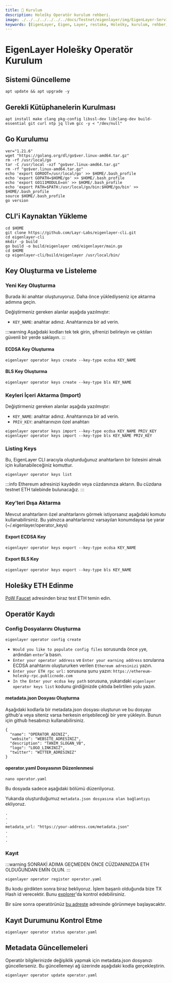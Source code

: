 ```yaml
---
title: 💾 Kurulum
description: Holešky Operatör kurulum rehberi.
image: ./../../../../../../docs/Testnet/eigenlayer/img/EigenLayer-Service-Cover.jpg
keywords: [EigenLayer, Eigen, Layer, restake, Holešky, kurulum, rehber, Holesky]
---
```


# EigenLayer Holešky Operatör Kurulum 

## Sistemi Güncelleme
```shell
apt update && apt upgrade -y
```

## Gerekli Kütüphanelerin Kurulması
```shell
apt install make clang pkg-config libssl-dev libclang-dev build-essential git curl ntp jq llvm gcc -y < "/dev/null"

```

## Go Kurulumu
```shell
ver="1.21.6"
wget "https://golang.org/dl/go$ver.linux-amd64.tar.gz"
rm -rf /usr/local/go
tar -C /usr/local -xzf "go$ver.linux-amd64.tar.gz"
rm -rf "go$ver.linux-amd64.tar.gz"
echo 'export GOROOT=/usr/local/go' >> $HOME/.bash_profile
echo 'export GOPATH=$HOME/go' >> $HOME/.bash_profile
echo 'export GO111MODULE=on' >> $HOME/.bash_profile
echo 'export PATH=$PATH:/usr/local/go/bin:$HOME/go/bin' >> $HOME/.bash_profile
source $HOME/.bash_profile
go version
```

## CLI'i Kaynaktan Yükleme

```shell
cd $HOME
git clone https://github.com/Layr-Labs/eigenlayer-cli.git
cd eigenlayer-cli
mkdir -p build
go build -o build/eigenlayer cmd/eigenlayer/main.go
cd $HOME
cp eigenlayer-cli/build/eigenlayer /usr/local/bin/
```

## Key Oluşturma ve Listeleme

### Yeni Key Oluşturma
Burada iki anahtar oluşturuyoruz. Daha önce yüklediyseniz içe aktarma adımına geçin.

Değiştirmeniz gereken alanlar aşağıda yazılmıştır:
* `KEY_NAME`: anahtar adınız. Anahtarınıza bir ad verin.

:::warning
Aşağıdaki kodları tek tek girin, şifrenizi belirleyin ve çıktıları güvenli bir yerde saklayın.
:::

#### ECDSA Key Oluşturma
```shell
eigenlayer operator keys create --key-type ecdsa KEY_NAME
```
#### BLS Key Oluşturma
```shell
eigenlayer operator keys create --key-type bls KEY_NAME
```

### Keyleri İçeri Aktarma (Import)
Değiştirmeniz gereken alanlar aşağıda yazılmıştır:
* `KEY_NAME`: anahtar adınız. Anahtarınıza bir ad verin.
* `PRIV_KEY`: anahtarınızın özel anahtarı
```shell
eigenlayer operator keys import --key-type ecdsa KEY_NAME PRIV_KEY
eigenlayer operator keys import --key-type bls KEY_NAME PRIV_KEY
```

### Listing Keys
Bu, EigenLayer CLI aracıyla oluşturduğunuz anahtarların bir listesini almak için kullanabileceğiniz komuttur.

```shell
eigenlayer operator keys list
```
:::info
Ethereum adresinizi kaydedin veya cüzdanınıza aktarın. Bu cüzdana testnet ETH talebinde bulunacağız.
:::

### Key'leri Dışa Aktarma
Mevcut anahtarların özel anahtarlarını görmek istiyorsanız aşağıdaki komutu kullanabilirsiniz. Bu yalnızca anahtarlarınız varsayılan konumdaysa işe yarar (~/.eigenlayer/operator_keys)

#### Export ECDSA Key
```shell
eigenlayer operator keys export --key-type ecdsa KEY_NAME
```

#### Export BLS Key
```shell
eigenlayer operator keys export --key-type bls KEY_NAME
```

## Holešky ETH Edinme

[PoW Faucet](https://holesky-faucet.pk910.de) adresinden biraz test ETH temin edin.

## Operatör Kaydı

### Config Dosyalarını Oluşturma
```shell
eigenlayer operator config create
```

* `Would you like to populate config files` sorusunda önce `y`ye, ardından `enter`'a basın.
* `Enter your operator address` ve `Enter your earning address`  sorularına ECDSA anahtarını oluştururken verilen `Ethereum adresinizi` yazın.
* `Enter your ETH rpc url:` sorusuna şunu yazın: `https://ethereum-holesky-rpc.publicnode.com`
* `In the Enter your ecdsa key path` sorusuna, yukarıdaki `eigenlayer operator keys list` kodunu girdiğinizde çıktıda belirtilen yolu yazın.

#### metadata.json Dosyası Oluşturma

Aşağıdaki kodlarla bir metadata.json dosyası oluşturun ve bu dosyayı github'a veya siteniz varsa herkesin erişebileceği bir yere yükleyin. Bunun için github hesabınızı kullanabilirsiniz.

```shell
{
  "name": "OPERATOR_ADINIZ",
  "website": "WEBSITE_ADRESINIZ",
  "description": "TANIM_SLOGAN_VB",
  "logo": "LOGO_LINKINIZ",
  "twitter": "WITTER_ADRESINIZ"
}
```

#### operator.yaml Dosyasının Düzenlenmesi

```shell
nano operator.yaml
```

Bu dosyada sadece aşağıdaki bölümü düzenliyoruz.

Yukarıda oluşturduğumuz `metadata.json dosyasına olan bağlantıyı` ekliyoruz.

```shell
.
.
.
metadata_url: "https://your-address.com/metadata.json"
.
.
.
```

### Kayıt

:::warning
SONRAKİ ADIMA GEÇMEDEN ÖNCE CÜZDANINIZDA ETH OLDUĞUNDAN EMİN OLUN.
:::

```shell
eigenlayer operator register operator.yaml
```

Bu kodu girdikten sonra biraz bekliyoruz. İşlem başarılı olduğunda bize TX Hash id verecektir. Bunu [explorer](https://holesky.etherscan.io)'da kontrol edebilirsiniz.

Bir süre sonra operatörünüz [bu adreste](https://holesky.eigenlayer.xyz/operator) adresinde görünmeye başlayacaktır.

## Kayıt Durumunu Kontrol Etme

```shell
eigenlayer operator status operator.yaml
```

## Metadata Güncellemeleri
Operatör bilgilerinizde değişiklik yapmak için metadata.json dosyanızı güncellerseniz. Bu güncellemeyi ağ üzerinde aşağıdaki kodla gerçekleştirin.

```shell
eigenlayer operator update operator.yaml
```

